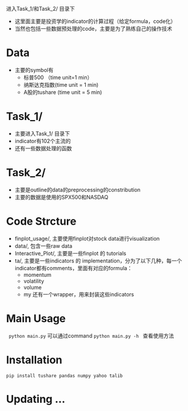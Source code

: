 进入Task_1/和Task_2/  目录下


- 这里面主要是投资学的indicator的计算过程（给定formula，code化）
- 当然也包括一些数据预处理的code，主要是为了熟练自己的操作技术
# Data
- 主要的symbol有
  - 标普500 （time unit=1 min）
  - 纳斯达克指数(time unit = 1 min)
  - A股的tushare (time unit = 5 min)
  
  
# Task_1/
- 主要进入Task_1/  目录下
- indicator有102个主流的
- 还有一些数据处理的函数


# Task_2/
- 主要是outline的data的preprocessing的constribution
- 主要的数据是使用的SPX500和NASDAQ

# Code Strcture
- finplot_usage/, 主要使用finplot对stock data进行visualization
- data/, 包含一些raw data
- Interactive_Plot/, 主要是一些finplot 的 tutorials
- ta/, 主要是一些indicators 的 implementation，分为了以下几种，每一个indicator都有comments，里面有对应的formula：
  - momentum
  - volatility
  - volume
  - my
  还有一个wrapper，用来封装这些indicators


# Main Usage
 ```  python main.py ```
 可以通过command ```python main.py -h ``` 查看使用方法
 

# Installation
``` pip install tushare pandas numpy yahoo talib ```


# Updating ... 



